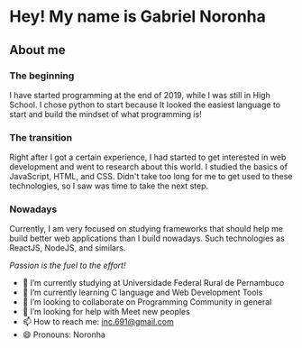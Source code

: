 # Hey! My name is Gabriel Noronha

## About me

### The beginning
I have started programming at the end of 2019, while I was still in High School. I chose python to start because It looked the easiest language to start and build the mindset of what programming is! 

### The transition
Right after I got a certain experience, I had started to get interested in web development and went to research about this world. I studied the basics of JavaScript, HTML, and CSS. Didn't take too long for me to get used to these technologies, so I saw was time to take the next step.

### Nowadays
Currently, I am very focused on studying frameworks that should help me build better web applications than I build nowadays. Such technologies as ReactJS, NodeJS, and similars.

*Passion is the fuel to the effort!*

- 🔭 I’m currently studying at Universidade Federal Rural de Pernambuco
- 🌱 I’m currently learning C language and Web Development Tools
- 👯 I’m looking to collaborate on Programming Community in general
- 🤔 I’m looking for help with Meet new peoples
- 📫 How to reach me: inc.691@gmail.com
- 😄 Pronouns: Noronha
